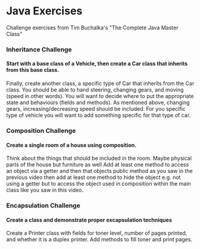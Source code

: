 # Java Exercises
Challenge exercises from Tim Buchalka's "The Complete Java Master Class" 

### Inheritance Challenge
#### Start with a base class of a Vehicle, then create a Car class that inherits from this base class.

Finally, create another class, a specific type of Car that inherits from the Car class.
You should be able to hand steering, changing gears, and moving (speed in other words).
You will want to decide where to put the appropriate state and behaviours (fields and methods).
As mentioned above, changing gears, increasing/decreasing speed should be included.
For you specific type of vehicle you will want to add something specific for that type of car.

### Composition Challenge
#### Create a single room of a house using composition.

Think about the things that should be included in the room.
Maybe physical parts of the house but furniture as well
Add at least one method to access an object via a getter and
then that objects public method as you saw in the previous video
then add at least one method to hide the object e.g. not using a getter
but to access the object used in composition within the main class
like you saw in this video.


### Encapsulation Challenge
#### Create a class and demonstrate proper excapsulation techniques

Create a Printer class with fields for toner level, number of pages printed, and whether it is a duplex printer.
Add methods to fill toner and print pages. 

